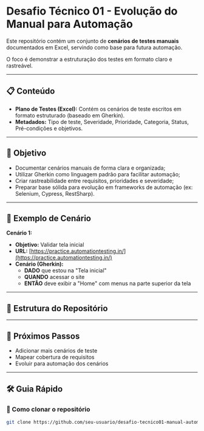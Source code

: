 # Desafio Técnico 01 - Evolução do Manual para Automação

Este repositório contém um conjunto de **cenários de testes manuais** documentados em Excel, servindo como base para futura automação.


O foco é demonstrar a estruturação dos testes em formato claro e rastreável.

---

## 📋 Conteúdo
- **Plano de Testes (Excel):** Contém os cenários de teste escritos em formato estruturado (baseado em Gherkin).  
- **Metadados:** Tipo de teste, Severidade, Prioridade, Categoria, Status, Pré-condições e objetivos.

---

## 🎯 Objetivo
- Documentar cenários manuais de forma clara e organizada;
- Utilizar Gherkin como linguagem padrão para facilitar automação;
- Criar rastreabilidade entre requisitos, prioridades e severidade;
- Preparar base sólida para evolução em frameworks de automação (ex: Selenium, Cypress, RestSharp).

---

## 📝 Exemplo de Cenário

**Cenário 1:**  
- **Objetivo:** Validar tela inicial  
- **URL:** [https://practice.automationtesting.in/](https://practice.automationtesting.in/)  
- **Cenário (Gherkin):**  
  - **DADO** que estou na "Tela inicial"  
  - **QUANDO** acessar o site  
  - **ENTÃO** deve exibir a "Home" com menus na parte superior da tela  

---

## 📂 Estrutura do Repositório




---

## 🚀 Próximos Passos
- Adicionar mais cenários de teste  
- Mapear cobertura de requisitos  
- Evoluir para automação dos cenários  

---

## 🛠️ Guia Rápido

### 🔹 Como clonar o repositório
```bash
git clone https://github.com/seu-usuario/desafio-tecnico01-manual-automacao.git
